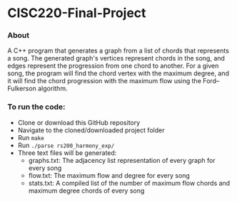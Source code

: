 # CISC220-Final-Project
### About
A C++ program that generates a graph from a list of chords that represents a song. The generated graph's vertices represent chords in the song, and edges represent the progression from one chord to another. For a given song, the program will find the chord vertex with the maximum degree, and it will find the chord progression with the maximum flow using the Ford–Fulkerson algorithm.

### To run the code: 
- Clone or download this GitHub repository
- Navigate to the cloned/downloaded project folder
- Run ```make```
- Run ```./parse rs200_harmony_exp/```
- Three text files will be generated:
  - graphs.txt: The adjacency list representation of every graph for every song
  - flow.txt: The maximum flow and degree for every song
  - stats.txt: A compiled list of the number of maximum flow chords and maximum degree chords of every song
